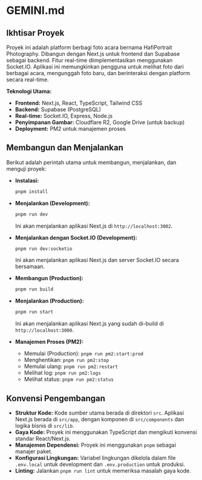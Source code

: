 # GEMINI.md

## Ikhtisar Proyek

Proyek ini adalah platform berbagi foto acara bernama HafiPortrait Photography. Dibangun dengan Next.js untuk frontend dan Supabase sebagai backend. Fitur real-time diimplementasikan menggunakan Socket.IO. Aplikasi ini memungkinkan pengguna untuk melihat foto dari berbagai acara, mengunggah foto baru, dan berinteraksi dengan platform secara real-time.

**Teknologi Utama:**

*   **Frontend:** Next.js, React, TypeScript, Tailwind CSS
*   **Backend:** Supabase (PostgreSQL)
*   **Real-time:** Socket.IO, Express, Node.js
*   **Penyimpanan Gambar:** Cloudflare R2, Google Drive (untuk backup)
*   **Deployment:** PM2 untuk manajemen proses

## Membangun dan Menjalankan

Berikut adalah perintah utama untuk membangun, menjalankan, dan menguji proyek:

*   **Instalasi:**
    ```bash
    pnpm install
    ```

*   **Menjalankan (Development):**
    ```bash
    pnpm run dev
    ```
    Ini akan menjalankan aplikasi Next.js di `http://localhost:3002`.

*   **Menjalankan dengan Socket.IO (Development):**
    ```bash
    pnpm run dev:socketio
    ```
    Ini akan menjalankan aplikasi Next.js dan server Socket.IO secara bersamaan.

*   **Membangun (Production):**
    ```bash
    pnpm run build
    ```

*   **Menjalankan (Production):**
    ```bash
    pnpm run start
    ```
    Ini akan menjalankan aplikasi Next.js yang sudah di-build di `http://localhost:3000`.

*   **Manajemen Proses (PM2):**
    *   Memulai (Production): `pnpm run pm2:start:prod`
    *   Menghentikan: `pnpm run pm2:stop`
    *   Memulai ulang: `pnpm run pm2:restart`
    *   Melihat log: `pnpm run pm2:logs`
    *   Melihat status: `pnpm run pm2:status`

## Konvensi Pengembangan

*   **Struktur Kode:** Kode sumber utama berada di direktori `src`. Aplikasi Next.js berada di `src/app`, dengan komponen di `src/components` dan logika bisnis di `src/lib`.
*   **Gaya Kode:** Proyek ini menggunakan TypeScript dan mengikuti konvensi standar React/Next.js.
*   **Manajemen Dependensi:** Proyek ini menggunakan `pnpm` sebagai manajer paket.
*   **Konfigurasi Lingkungan:** Variabel lingkungan dikelola dalam file `.env.local` untuk development dan `.env.production` untuk produksi.
*   **Linting:** Jalankan `pnpm run lint` untuk memeriksa masalah gaya kode.

